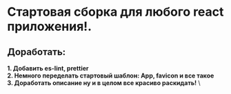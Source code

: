 # Стартовая сборка для любого react приложения!.

## Доработать:

**1. Добавить es-lint, prettier** \
**2. Немного переделать стартовый шаблон: App, favicon и все такое** \
**3. Доработать описание ну и в целом все красиво раскидать!** \

